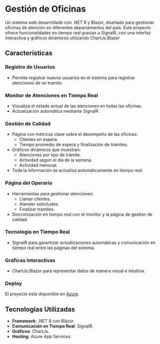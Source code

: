 # Gestión de Oficinas

Un sistema web desarrollado con .NET 8 y Blazor, diseñado para gestionar oficinas de atención en diferentes departamentos del país. Este proyecto ofrece funcionalidades en tiempo real gracias a SignalR, con una interfaz interactiva y gráficos dinámicos utilizando ChartJs.Blazor

## Características

### Registro de Usuarios
- Permite registrar nuevos usuarios en el sistema para registrar atenciones de un tramite.

### Monitor de Atenciones en Tiempo Real
- Visualiza el estado actual de las atenciones en todas las oficinas.
- Actualización automática mediante SignalR.

### Gestión de Calidad
- Página con métricas clave sobre el desempeño de las oficinas:
  - Clientes en espera.
  - Tiempo promedio de espera y finalización de trámites.
- Gráficos dinámicos que muestran:
  - Atenciones por tipo de trámite.
  - Actividad según el día de la semana.
  - Actividad mensual.
- Toda la información se actualiza automáticamente en tiempo real.

### Página del Operario
- Herramientas para gestionar atenciones:
  - Llamar clientes.
  - Atender solicitudes.
  - Finalizar trámites.
- Sincronización en tiempo real con el monitor y la página de gestión de calidad.

### Tecnología en Tiempo Real
- SignalR para garantizar actualizaciones automáticas y comunicación en tiempo real entre las páginas del sistema.

### Gráficas Interactivas
- ChartJs.Blazor para representar datos de manera visual e intuitiva.

### Deploy
El proyecto está disponible en [Azure](https://tallergestion.azurewebsites.net).

## Tecnologías Utilizadas
- **Framework**: .NET 8 con Blazor.
- **Comunicación en Tiempo Real**: SignalR.
- **Gráficos**: ChartJs.
- **Hosting**: Azure App Services.
